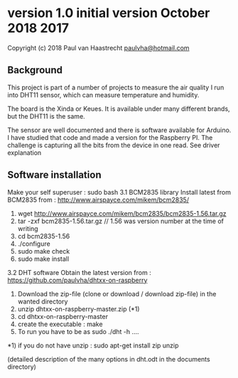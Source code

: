 ﻿# version 1.0	initial version  October 2018 2017

Copyright (c) 2018 Paul van Haastrecht <paulvha@hotmail.com>


## Background
This project is  part of  a number of projects to measure the air quality I run into DHT11 sensor, 
which can measure temperature and humidity.

The board is the Xinda or Keues. It is available under many different brands, but the DHT11 is the same.

The sensor are well documented and there is software available for Arduino. I have studied that code and 
made a version for the Raspberry PI.  The challenge is capturing all the bits from the device in one read. 
See driver explanation

## Software installation

Make your self superuser : sudo bash
3.1 BCM2835 library
Install latest from BCM2835 from : http://www.airspayce.com/mikem/bcm2835/

1. wget http://www.airspayce.com/mikem/bcm2835/bcm2835-1.56.tar.gz
2. tar -zxf bcm2835-1.56.tar.gz		// 1.56 was version number at the time of writing
3. cd bcm2835-1.56
4. ./configure
5. sudo make check
6. sudo make install

3.2 DHT software
Obtain the latest version from : https://github.com/paulvha/dhtxx-on-raspberry


1. Download the zip-file (clone or download / download zip-file) in the wanted directory
2. unzip dhtxx-on-raspberry-master.zip (*1)
3. cd dhtxx-on-raspberry-master
4. create the executable : make
5. To run you have to be as sudo ./dht -h ….

*1) if you do not have unzip : sudo apt-get install zip unzip

(detailed description of the many options in  dht.odt in the documents directory)

